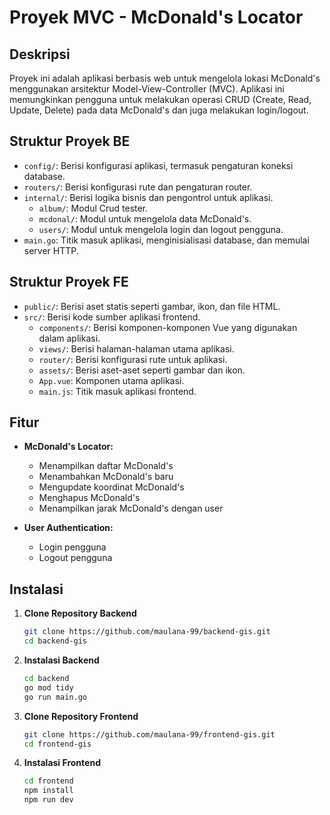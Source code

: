 # Proyek MVC - McDonald's Locator

## Deskripsi

Proyek ini adalah aplikasi berbasis web untuk mengelola lokasi McDonald's menggunakan arsitektur Model-View-Controller (MVC). Aplikasi ini memungkinkan pengguna untuk melakukan operasi CRUD (Create, Read, Update, Delete) pada data McDonald's dan juga melakukan login/logout.

## Struktur Proyek BE

- `config/`: Berisi konfigurasi aplikasi, termasuk pengaturan koneksi database.
- `routers/`: Berisi konfigurasi rute dan pengaturan router.
- `internal/`: Berisi logika bisnis dan pengontrol untuk aplikasi.
  - `album/`: Modul Crud tester.
  - `mcdonal/`: Modul untuk mengelola data McDonald's.
  - `users/`: Modul untuk mengelola login dan logout pengguna.
- `main.go`: Titik masuk aplikasi, menginisialisasi database, dan memulai server HTTP.

## Struktur Proyek FE

- `public/`: Berisi aset statis seperti gambar, ikon, dan file HTML.
- `src/`: Berisi kode sumber aplikasi frontend.
  - `components/`: Berisi komponen-komponen Vue yang digunakan dalam aplikasi.
  - `views/`: Berisi halaman-halaman utama aplikasi.
  - `router/`: Berisi konfigurasi rute untuk aplikasi.
  - `assets/`: Berisi aset-aset seperti gambar dan ikon.
  - `App.vue`: Komponen utama aplikasi.
  - `main.js`: Titik masuk aplikasi frontend.

## Fitur

- **McDonald's Locator:**
  - Menampilkan daftar McDonald's
  - Menambahkan McDonald's baru
  - Mengupdate koordinat McDonald's
  - Menghapus McDonald's
  - Menampilkan jarak McDonald's dengan user

- **User Authentication:**
  - Login pengguna
  - Logout pengguna

## Instalasi

1. **Clone Repository Backend**

   ```bash
   git clone https://github.com/maulana-99/backend-gis.git
   cd backend-gis
   ```

2. **Instalasi Backend**

   ```bash
   cd backend
   go mod tidy
   go run main.go
   ```

3. **Clone Repository Frontend**

   ```bash
   git clone https://github.com/maulana-99/frontend-gis.git
   cd frontend-gis
   ```

4. **Instalasi Frontend**

   ```bash
   cd frontend
   npm install
   npm run dev
   ```
